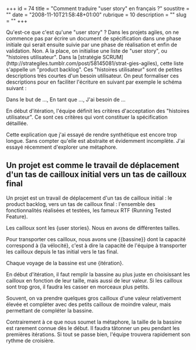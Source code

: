 +++
id = 74
title = "Comment traduire \"user story\" en français ?"
soustitre = ""
date = "2008-11-10T21:58:48+01:00"
rubrique = 10
description = ""
slug = ""
+++

<div class="chapo"></div>
Qu'est-ce que c'est qu'une "user story" ? Dans les projets agiles, on ne commence pas par écrire un document de spécification dans une phase initiale qui serait ensuite suivie par une phase de réalisation et enfin de validation. Non. A la place, on initialise une liste de "user story", ou "histoires utilisateur". Dans la [stratégie SCRUM](http://strategiles.tumblr.com/post/58145081/strat-gies-agiles), cette liste s'appelle un "product backlog". Ces "histoires utilisateur" sont de petites descriptions très courtes d'un besoin utilisateur. On peut formaliser ces descriptions pour en faciliter l'écriture en suivant par exemple le schéma suivant :

Dans le but de ..., En tant que ..., J'ai besoin de ...

En début d'itération, l'équipe définit les critères d'acceptation des "histoires utilisateur". Ce sont ces critères qui vont constituer la spécification détaillée.

Cette explication que j'ai essayé de rendre synthétique est encore trop longue. Sans compter qu'elle est abstraite et évidemment incomplète. J'ai essayé récemment d'explorer une métaphore.

## Un projet est comme le travail de déplacement d'un tas de cailloux initial vers un tas de cailloux final

Un projet est un travail de déplacement d'un tas de cailloux initial : le product backlog, vers un tas de cailloux final : l'ensemble des fonctionnalités réalisées et testées, les fameux RTF (Running Tested Feature).

Les cailloux sont les {user stories}. Nous en avons de différentes tailles. 

Pour transporter ces cailloux, nous avons une {{bassine}} dont la capacité correspond à {la vélocité}, c'est à dire la capacité de l'équipe à transporter les cailloux depuis le tas initial vers le tas final.

Chaque voyage de la bassine est une {itération}.

En début d'itération, il faut remplir la bassine au plus juste en choisissant les cailloux en fonction de leur taille, mais aussi de leur valeur. Si les cailloux sont trop gros, il faudra les casser en morceaux plus petits.

Souvent, on va prendre quelques gros cailloux d'une valeur relativement élevée et compléter avec des petits cailloux de moindre valeur, mais permettant de compléter la bassine.

Contrairement à ce que nous soumet la métaphore, la taille de la bassine est rarement connue dès le début. Il faudra tâtonner un peu pendant les premières itérations. Si tout se passe bien, l'équipe trouvera rapidement son rythme de croisière.